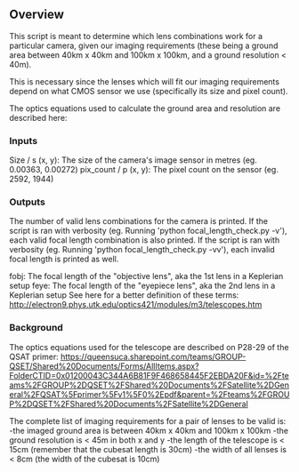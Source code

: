 ## Overview
This script is meant to determine which lens combinations work for a particular camera, given our imaging requirements (these being a ground area between 40km x 40km and 100km x 100km, and a ground resolution < 40m).

This is necessary since the lenses which will fit our imaging requirements depend on what CMOS sensor we use (specifically its size and pixel count).

The optics equations used to calculate the ground area and resolution are described here:

### Inputs
Size / s (x, y): The size of the camera's image sensor in metres (eg. 0.00363, 0.00272)
pix_count / p (x, y): The pixel count on the sensor (eg. 2592, 1944)

### Outputs
The number of valid lens combinations for the camera is printed. 
If the script is ran with verbosity (eg. Running 'python focal_length_check.py -v'), each valid focal length combination is also printed. 
If the script is ran with verbosity (eg. Running 'python focal_length_check.py -vv'), each invalid focal length is printed as well.

fobj: The focal length of the "objective lens", aka the 1st lens in a Keplerian setup
feye: The focal length of the "eyepiece lens", aka the 2nd lens in a Keplerian setup
See here for a better definition of these terms: http://electron9.phys.utk.edu/optics421/modules/m3/telescopes.htm

### Background
The optics equations used for the telescope are described on P28-29 of the QSAT primer: https://queensuca.sharepoint.com/teams/GROUP-QSET/Shared%20Documents/Forms/AllItems.aspx?FolderCTID=0x01200043C344A6B81F9F468658445F2EBDA20F&id=%2Fteams%2FGROUP%2DQSET%2FShared%20Documents%2FSatellite%2DGeneral%2FQSAT%5Fprimer%5Fv1%5F0%2Epdf&parent=%2Fteams%2FGROUP%2DQSET%2FShared%20Documents%2FSatellite%2DGeneral

The complete list of imaging requirements for a pair of lenses to be valid is:
-the imaged ground area is between 40km x 40km and 100km x 100km
-the ground resolution is < 45m in both x and y
-the length of the telescope is < 15cm (remember that the cubesat length is 30cm)
-the width of all lenses is < 8cm (the width of the cubesat is 10cm)